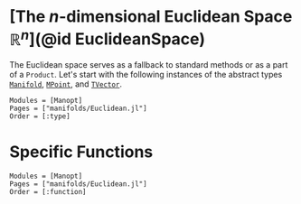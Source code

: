 # [The $n$-dimensional Euclidean Space $\mathbb R^n$](@id EuclideanSpace)
The Euclidean space serves as a fallback to standard methods or as a part of
a `Product`. Let's start with the following instances of the
abstract types [`Manifold`](@ref), [`MPoint`](@ref), and [`TVector`](@ref).
```@autodocs
Modules = [Manopt]
Pages = ["manifolds/Euclidean.jl"]
Order = [:type]
```
# Specific Functions
```@autodocs
Modules = [Manopt]
Pages = ["manifolds/Euclidean.jl"]
Order = [:function]
```
